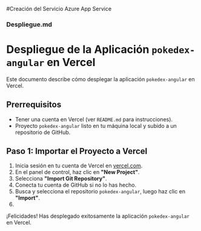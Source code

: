 #Creación del Servicio Azure App Service

### Despliegue.md


# Despliegue de la Aplicación `pokedex-angular` en Vercel

Este documento describe cómo desplegar la aplicación `pokedex-angular` en Vercel.

## Prerrequisitos

- Tener una cuenta en Vercel (ver `README.md` para instrucciones).
- Proyecto `pokedex-angular` listo en tu máquina local y subido a un repositorio de GitHub.

## Paso 1: Importar el Proyecto a Vercel

1. Inicia sesión en tu cuenta de Vercel en [vercel.com](https://vercel.com).
2. En el panel de control, haz clic en **"New Project"**.
3. Selecciona **"Import Git Repository"**.
4. Conecta tu cuenta de GitHub si no lo has hecho.
5. Busca y selecciona el repositorio `pokedex-angular`, luego haz clic en **"Import"**.
6. 
¡Felicidades! Has desplegado exitosamente la aplicación `pokedex-angular` en Vercel.
